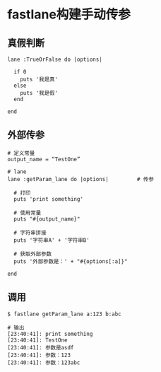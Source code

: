 

# fastlane构建手动传参



## 真假判断

```shell
lane :TrueOrFalse do |options|

  if 0
    puts '我是真'
  else 
    puts '我是假'
  end

end
```











## 外部传参

```shell
# 定义常量
output_name = “TestOne”

# lane
lane :getParam_lane do |options|         # 传参

  # 打印
  puts 'print something'

  # 使用常量
  puts "#{output_name}"

  # 字符串拼接
  puts '字符串A' + '字符串B'

  # 获取外部参数
  puts '外部参数是：' + "#{options[:a]}"

end
```



## 调用

```shell
$ fastlane getParam_lane a:123 b:abc

# 输出
[23:40:41]: print something
[23:40:41]: TestOne
[23:40:41]: 参数是asdf
[23:40:41]: 参数：123
[23:40:41]: 参数：123abc
```

